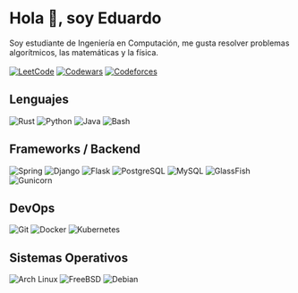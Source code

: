 # Hola 👋, soy Eduardo
Soy estudiante de Ingeniería en Computación, me gusta resolver problemas algorítmicos, las matemáticas y la física.<br><br>
[![LeetCode](https://img.shields.io/badge/LeetCode-757474?style=for-the-badge&logo=leetcode)](https://leetcode.com/Eduardo_/)
[![Codewars](https://img.shields.io/badge/Codewars-B1361E?style=for-the-badge&logo=codewars&logoColor=white)](https://www.codewars.com/users/Eduardo_ZL)
[![Codeforces](https://img.shields.io/badge/Codeforces-ff0000?style=for-the-badge&logo=codeforces&logoColor=white)](https://codeforces.com/profile/EduardoZzzz)


## Lenguajes
![Rust](https://img.shields.io/badge/Rust-000000?style=for-the-badge&logo=rust&logoColor=white)
![Python](https://img.shields.io/badge/Python-3776AB?style=for-the-badge&logo=python&logoColor=white)
![Java](https://img.shields.io/badge/Java-ED8B00?style=for-the-badge&logo=java&logoColor=white)
![Bash](https://img.shields.io/badge/Bash-757474?style=for-the-badge&logo=gnu-bash&logoColor=white)


## Frameworks / Backend 
![Spring](https://img.shields.io/badge/Spring-6DB33F?style=for-the-badge&logo=spring&logoColor=white)
![Django](https://img.shields.io/badge/Django-092E20?style=for-the-badge&logo=django&logoColor=white)
![Flask](https://img.shields.io/badge/Flask-000000?style=for-the-badge&logo=flask&logoColor=white)
![PostgreSQL](https://img.shields.io/badge/PostgreSQL-336791?style=for-the-badge&logo=postgresql&logoColor=white)
![MySQL](https://img.shields.io/badge/MySQL-4479A1?style=for-the-badge&logo=mysql&logoColor=white)
![GlassFish](https://img.shields.io/badge/GlassFish-FF6820?style=for-the-badge&logo=glassfish&logoColor=white)
![Gunicorn](https://img.shields.io/badge/Gunicorn-499848?style=for-the-badge&logo=gunicorn&logoColor=white)

## DevOps
![Git](https://img.shields.io/badge/Git-F05032?style=for-the-badge&logo=git&logoColor=white)
![Docker](https://img.shields.io/badge/Docker-2496ED?style=for-the-badge&logo=docker&logoColor=white)
![Kubernetes](https://img.shields.io/badge/Kubernetes-326CE5?style=for-the-badge&logo=kubernetes&logoColor=white)

## Sistemas Operativos
![Arch Linux](https://img.shields.io/badge/Arch_Linux-1793D1?style=for-the-badge&logo=arch-linux&logoColor=white)
![FreeBSD](https://img.shields.io/badge/FreeBSD-AB2B28?style=for-the-badge&logo=freebsd&logoColor=white)
![Debian](https://img.shields.io/badge/Debian-A81D33?style=for-the-badge&logo=debian&logoColor=white)


